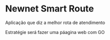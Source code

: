 # Newnet Smart Route

Aplicação que diz a melhor rota de atendimento

Estratégie será fazer uma páagina web com GO